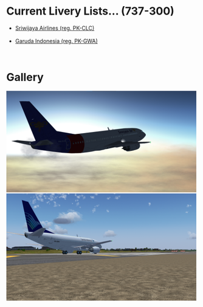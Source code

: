 # Current Livery Lists... (737-300)
<ul>
  <li><a href=https://raw.githubusercontent.com/Sadia2000/Custom-video-livery/main/737-300/PK-CLC.zip>Sriwijaya Airlines (reg. PK-CLC)</a></li><br>
  <li><a href=https://raw.githubusercontent.com/Sadia2000/Custom-video-livery/main/737-300/GIA-Original.zip>Garuda Indonesia (reg. PK-GWA)</a></li>
</ul><br>

# Gallery
<a href=https://raw.githubusercontent.com/Sadia2000/Custom-video-livery/main/737-300/PK-CLC.zip><img src=https://github.com/Sadia2000/Custom-video-livery/blob/main/737-300/Screenshots/Screenshot%202021-05-15%20140214.png alt=PK-CLC width=500px></a>
<a href=https://raw.githubusercontent.com/Sadia2000/Custom-video-livery/main/737-300/GIA-Original.zip><img src=https://github.com/Sadia2000/Custom-video-livery/blob/main/737-300/Screenshots/FlightGear%2010_6_2021%206_00_39%20pm.png alt=PK-CLC width=500px></a>
